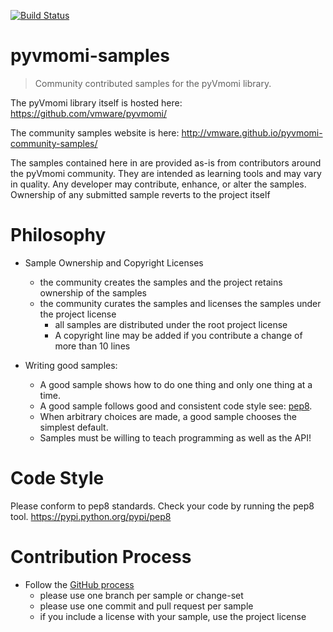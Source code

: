 [![Build Status](https://travis-ci.org/vmware/pyvmomi-community-samples.svg?branch=master)](https://travis-ci.org/vmware/pyvmomi-community-samples) 

pyvmomi-samples
=========================

> Community contributed samples for the pyVmomi library.

The pyVmomi library itself is hosted here:
    https://github.com/vmware/pyvmomi/

The community samples website is here:
    http://vmware.github.io/pyvmomi-community-samples/

The samples contained here in are provided as-is from contributors around the
pyVmomi community. They are intended as learning tools and may vary in quality.
Any developer may contribute, enhance, or alter the samples. Ownership of any
submitted sample reverts to the project itself

# Philosophy

* Sample Ownership and Copyright Licenses
  * the community creates the samples and the project retains ownership of the samples
  * the community curates the samples and licenses the samples under the project license
    * all samples are distributed under the root project license
    * A copyright line may be added if you contribute a change of more than 10 lines

* Writing good samples:
    * A good sample shows how to do one thing and only one thing at a time.
    * A good sample follows good and consistent code style see: [pep8](http://legacy.python.org/dev/peps/pep-0008/).
    * When arbitrary choices are made, a good sample chooses the simplest default.
    * Samples must be willing to teach programming as well as the API!

# Code Style

Please conform to pep8 standards. Check your code by running the pep8 tool.
    https://pypi.python.org/pypi/pep8

# Contribution Process

* Follow the [GitHub process](https://help.github.com/articles/fork-a-repo)
  * please use one branch per sample or change-set
  * please use one commit and pull request per sample
  * if you include a license with your sample, use the project license
